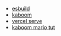 - [esbuild](https://esbuild.github.io/getting-started/#build-scripts)
- [kaboom](https://kaboomjs.com/doc/setup)
- [vercel serve](https://github.com/vercel/serve)
- [kaboom mario tut](https://docs.replit.com/tutorials/build-mario-with-kaboom)